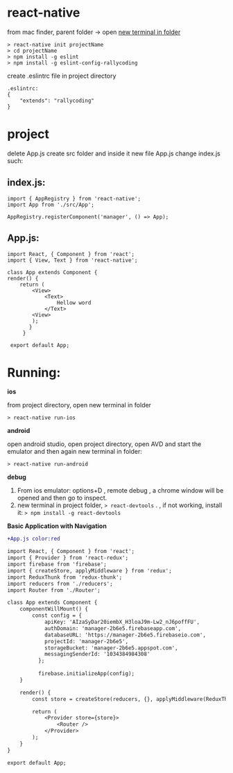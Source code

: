 # react-native

from mac finder, parent folder -> open [new terminal in folder](https://lifehacker.com/launch-an-os-x-terminal-window-from-a-specific-folder-1466745514)

    > react-native init projectName
    > cd projectName
    > npm install -g eslint
    > npm install -g eslint-config-rallycoding
  
create .eslintrc file in project directory

    .eslintrc:
    {
        "extends": "rallycoding"
    }

# project
delete App.js
create src folder and inside it new file App.js
change index.js such:

**index.js:**
-------------
    import { AppRegistry } from 'react-native';
    import App from './src/App';
    
    AppRegistry.registerComponent('manager', () => App);

**App.js:**
-----------
    import React, { Component } from 'react';
    import { View, Text } from 'react-native';
    
    class App extends Component {
    render() {
        return (
            <View>
                <Text>
                    Hellow word
                </Text>
            <View>
            );
           }
         }
     
     export default App;
     
# Running:
**ios**

from project directory, open new terminal in folder

    > react-native run-ios
**android**

open android studio, open project directory, open AVD and start the emulator and then again new terminal in folder:

    > react-native run-android
**debug**
1. From ios emulator: options+D , remote debug , a chrome window will be opened and then go to inspect.
2. new terminal in project folder, `> react-devtools` . , if not working, install it: `> npm install -g react-devtools`

**Basic Application with Navigation**
```diff
+App.js color:red

import React, { Component } from 'react';
import { Provider } from 'react-redux';
import firebase from 'firebase';
import { createStore, applyMiddleware } from 'redux';
import ReduxThunk from 'redux-thunk';
import reducers from './reducers';
import Router from './Router';

class App extends Component {
    componentWillMount() {
        const config = {
            apiKey: 'AIzaSyDar20iembX_H3loaJ9m-Lw2_nJ6poffFU',
            authDomain: 'manager-2b6e5.firebaseapp.com',
            databaseURL: 'https://manager-2b6e5.firebaseio.com',
            projectId: 'manager-2b6e5',
            storageBucket: 'manager-2b6e5.appspot.com',
            messagingSenderId: '1034384984308'
          };
        
          firebase.initializeApp(config);
    }

    render() {
        const store = createStore(reducers, {}, applyMiddleware(ReduxThunk));

        return (
            <Provider store={store}>
                <Router />
            </Provider>
        );
    }
}

export default App;
```

